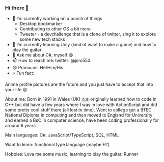 ### Hi there 👋
 - 🔭 I’m currently working on a bunch of things 
 	- Desktop bookmarker 
 	- Contributing to other OS a bit more
 	- Tweeter - a devchallenge that is a clone of twitter, sing it to explore some new tech stacks
- 🌱 I’m currently learning Uniy (kind of want to make a game) and how to play the guitar
- 💬 Ask me about C#, myself :smile:
- 📫 How to reach me: twitter: @joro550
- 😄 Pronouns: He/Him/His
- ⚡ Fun fact: 

Anime profile pictures are the future and you just have to accept that into your life :smile: 

About me:
Born in 1991 in Wales (UK) :uk: originally learned how to code in C++ but did have a few years where I was in love with ActionScript and did some pretty cool stuff there (all lost to time). Went to college got a BTEC National Diploma in computing and then moved to England for University and earned a BsC in computer science, have been coding professionally for around 6 years.

Main languages: C#, JavaScript/TypeScript, SQL, HTML

Want to learn: functional type language (maybe F#)

Hobbies:
Love me some music, learning to play the guitar.
Runner 
